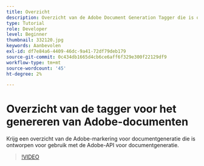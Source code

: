 ```yaml
---
title: Overzicht
description: Overzicht van de Adobe Document Generation Tagger die is ontworpen voor gebruik met de Adobe Document Generation API
type: Tutorial
role: Developer
level: Beginner
thumbnail: 332120.jpg
keywords: Aanbevolen
exl-id: df7e84a6-4409-46dc-9a41-72df79deb179
source-git-commit: 0c434db1665d4cb6ce6aff6f329e300f22129df9
workflow-type: tm+mt
source-wordcount: '45'
ht-degree: 2%

---
```


# Overzicht van de tagger voor het genereren van Adobe-documenten

Krijg een overzicht van de Adobe-markering voor documentgeneratie die is ontworpen voor gebruik met de Adobe-API voor documentgeneratie.

>[!VIDEO](https://video.tv.adobe.com/v/332120?hidetitle=true)
